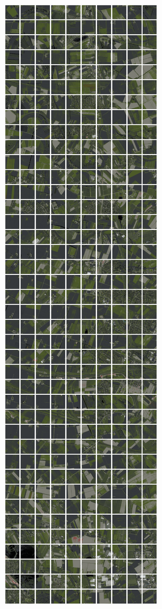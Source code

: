 <html>
<div>
<img src="https://github.com/HakkaTjakka/NL_TILE_MAP/blob/main/18/619/-1041/r.6190.-10410.png" height="44" width="44">
<img src="https://github.com/HakkaTjakka/NL_TILE_MAP/blob/main/18/619/-1041/r.6191.-10410.png" height="44" width="44">
<img src="https://github.com/HakkaTjakka/NL_TILE_MAP/blob/main/18/619/-1041/r.6192.-10410.png" height="44" width="44">
<img src="https://github.com/HakkaTjakka/NL_TILE_MAP/blob/main/18/619/-1041/r.6193.-10410.png" height="44" width="44">
<img src="https://github.com/HakkaTjakka/NL_TILE_MAP/blob/main/18/619/-1041/r.6194.-10410.png" height="44" width="44">
<img src="https://github.com/HakkaTjakka/NL_TILE_MAP/blob/main/18/619/-1041/r.6195.-10410.png" height="44" width="44">
<img src="https://github.com/HakkaTjakka/NL_TILE_MAP/blob/main/18/619/-1041/r.6196.-10410.png" height="44" width="44">
<img src="https://github.com/HakkaTjakka/NL_TILE_MAP/blob/main/18/619/-1041/r.6197.-10410.png" height="44" width="44">
<img src="https://github.com/HakkaTjakka/NL_TILE_MAP/blob/main/18/619/-1041/r.6198.-10410.png" height="44" width="44">
<img src="https://github.com/HakkaTjakka/NL_TILE_MAP/blob/main/18/619/-1041/r.6199.-10410.png" height="44" width="44">
<img src="https://github.com/HakkaTjakka/NL_TILE_MAP/blob/main/18/620/-1041/r.6200.-10410.png" height="44" width="44">
<img src="https://github.com/HakkaTjakka/NL_TILE_MAP/blob/main/18/620/-1041/r.6201.-10410.png" height="44" width="44">
<img src="https://github.com/HakkaTjakka/NL_TILE_MAP/blob/main/18/620/-1041/r.6202.-10410.png" height="44" width="44">
<img src="https://github.com/HakkaTjakka/NL_TILE_MAP/blob/main/18/620/-1041/r.6203.-10410.png" height="44" width="44">
<img src="https://github.com/HakkaTjakka/NL_TILE_MAP/blob/main/18/620/-1041/r.6204.-10410.png" height="44" width="44">
<img src="https://github.com/HakkaTjakka/NL_TILE_MAP/blob/main/18/620/-1041/r.6205.-10410.png" height="44" width="44">
<img src="https://github.com/HakkaTjakka/NL_TILE_MAP/blob/main/18/620/-1041/r.6206.-10410.png" height="44" width="44">
<img src="https://github.com/HakkaTjakka/NL_TILE_MAP/blob/main/18/620/-1041/r.6207.-10410.png" height="44" width="44">
<img src="https://github.com/HakkaTjakka/NL_TILE_MAP/blob/main/18/620/-1041/r.6208.-10410.png" height="44" width="44">
<img src="https://github.com/HakkaTjakka/NL_TILE_MAP/blob/main/18/620/-1041/r.6209.-10410.png" height="44" width="44">
<br>
<img src="https://github.com/HakkaTjakka/NL_TILE_MAP/blob/main/18/619/-1041/r.6190.-10409.png" height="44" width="44">
<img src="https://github.com/HakkaTjakka/NL_TILE_MAP/blob/main/18/619/-1041/r.6191.-10409.png" height="44" width="44">
<img src="https://github.com/HakkaTjakka/NL_TILE_MAP/blob/main/18/619/-1041/r.6192.-10409.png" height="44" width="44">
<img src="https://github.com/HakkaTjakka/NL_TILE_MAP/blob/main/18/619/-1041/r.6193.-10409.png" height="44" width="44">
<img src="https://github.com/HakkaTjakka/NL_TILE_MAP/blob/main/18/619/-1041/r.6194.-10409.png" height="44" width="44">
<img src="https://github.com/HakkaTjakka/NL_TILE_MAP/blob/main/18/619/-1041/r.6195.-10409.png" height="44" width="44">
<img src="https://github.com/HakkaTjakka/NL_TILE_MAP/blob/main/18/619/-1041/r.6196.-10409.png" height="44" width="44">
<img src="https://github.com/HakkaTjakka/NL_TILE_MAP/blob/main/18/619/-1041/r.6197.-10409.png" height="44" width="44">
<img src="https://github.com/HakkaTjakka/NL_TILE_MAP/blob/main/18/619/-1041/r.6198.-10409.png" height="44" width="44">
<img src="https://github.com/HakkaTjakka/NL_TILE_MAP/blob/main/18/619/-1041/r.6199.-10409.png" height="44" width="44">
<img src="https://github.com/HakkaTjakka/NL_TILE_MAP/blob/main/18/620/-1041/r.6200.-10409.png" height="44" width="44">
<img src="https://github.com/HakkaTjakka/NL_TILE_MAP/blob/main/18/620/-1041/r.6201.-10409.png" height="44" width="44">
<img src="https://github.com/HakkaTjakka/NL_TILE_MAP/blob/main/18/620/-1041/r.6202.-10409.png" height="44" width="44">
<img src="https://github.com/HakkaTjakka/NL_TILE_MAP/blob/main/18/620/-1041/r.6203.-10409.png" height="44" width="44">
<img src="https://github.com/HakkaTjakka/NL_TILE_MAP/blob/main/18/620/-1041/r.6204.-10409.png" height="44" width="44">
<img src="https://github.com/HakkaTjakka/NL_TILE_MAP/blob/main/18/620/-1041/r.6205.-10409.png" height="44" width="44">
<img src="https://github.com/HakkaTjakka/NL_TILE_MAP/blob/main/18/620/-1041/r.6206.-10409.png" height="44" width="44">
<img src="https://github.com/HakkaTjakka/NL_TILE_MAP/blob/main/18/620/-1041/r.6207.-10409.png" height="44" width="44">
<img src="https://github.com/HakkaTjakka/NL_TILE_MAP/blob/main/18/620/-1041/r.6208.-10409.png" height="44" width="44">
<img src="https://github.com/HakkaTjakka/NL_TILE_MAP/blob/main/18/620/-1041/r.6209.-10409.png" height="44" width="44">
<br>
<img src="https://github.com/HakkaTjakka/NL_TILE_MAP/blob/main/18/619/-1041/r.6190.-10408.png" height="44" width="44">
<img src="https://github.com/HakkaTjakka/NL_TILE_MAP/blob/main/18/619/-1041/r.6191.-10408.png" height="44" width="44">
<img src="https://github.com/HakkaTjakka/NL_TILE_MAP/blob/main/18/619/-1041/r.6192.-10408.png" height="44" width="44">
<img src="https://github.com/HakkaTjakka/NL_TILE_MAP/blob/main/18/619/-1041/r.6193.-10408.png" height="44" width="44">
<img src="https://github.com/HakkaTjakka/NL_TILE_MAP/blob/main/18/619/-1041/r.6194.-10408.png" height="44" width="44">
<img src="https://github.com/HakkaTjakka/NL_TILE_MAP/blob/main/18/619/-1041/r.6195.-10408.png" height="44" width="44">
<img src="https://github.com/HakkaTjakka/NL_TILE_MAP/blob/main/18/619/-1041/r.6196.-10408.png" height="44" width="44">
<img src="https://github.com/HakkaTjakka/NL_TILE_MAP/blob/main/18/619/-1041/r.6197.-10408.png" height="44" width="44">
<img src="https://github.com/HakkaTjakka/NL_TILE_MAP/blob/main/18/619/-1041/r.6198.-10408.png" height="44" width="44">
<img src="https://github.com/HakkaTjakka/NL_TILE_MAP/blob/main/18/619/-1041/r.6199.-10408.png" height="44" width="44">
<img src="https://github.com/HakkaTjakka/NL_TILE_MAP/blob/main/18/620/-1041/r.6200.-10408.png" height="44" width="44">
<img src="https://github.com/HakkaTjakka/NL_TILE_MAP/blob/main/18/620/-1041/r.6201.-10408.png" height="44" width="44">
<img src="https://github.com/HakkaTjakka/NL_TILE_MAP/blob/main/18/620/-1041/r.6202.-10408.png" height="44" width="44">
<img src="https://github.com/HakkaTjakka/NL_TILE_MAP/blob/main/18/620/-1041/r.6203.-10408.png" height="44" width="44">
<img src="https://github.com/HakkaTjakka/NL_TILE_MAP/blob/main/18/620/-1041/r.6204.-10408.png" height="44" width="44">
<img src="https://github.com/HakkaTjakka/NL_TILE_MAP/blob/main/18/620/-1041/r.6205.-10408.png" height="44" width="44">
<img src="https://github.com/HakkaTjakka/NL_TILE_MAP/blob/main/18/620/-1041/r.6206.-10408.png" height="44" width="44">
<img src="https://github.com/HakkaTjakka/NL_TILE_MAP/blob/main/18/620/-1041/r.6207.-10408.png" height="44" width="44">
<img src="https://github.com/HakkaTjakka/NL_TILE_MAP/blob/main/18/620/-1041/r.6208.-10408.png" height="44" width="44">
<img src="https://github.com/HakkaTjakka/NL_TILE_MAP/blob/main/18/620/-1041/r.6209.-10408.png" height="44" width="44">
<br>
<img src="https://github.com/HakkaTjakka/NL_TILE_MAP/blob/main/18/619/-1041/r.6190.-10407.png" height="44" width="44">
<img src="https://github.com/HakkaTjakka/NL_TILE_MAP/blob/main/18/619/-1041/r.6191.-10407.png" height="44" width="44">
<img src="https://github.com/HakkaTjakka/NL_TILE_MAP/blob/main/18/619/-1041/r.6192.-10407.png" height="44" width="44">
<img src="https://github.com/HakkaTjakka/NL_TILE_MAP/blob/main/18/619/-1041/r.6193.-10407.png" height="44" width="44">
<img src="https://github.com/HakkaTjakka/NL_TILE_MAP/blob/main/18/619/-1041/r.6194.-10407.png" height="44" width="44">
<img src="https://github.com/HakkaTjakka/NL_TILE_MAP/blob/main/18/619/-1041/r.6195.-10407.png" height="44" width="44">
<img src="https://github.com/HakkaTjakka/NL_TILE_MAP/blob/main/18/619/-1041/r.6196.-10407.png" height="44" width="44">
<img src="https://github.com/HakkaTjakka/NL_TILE_MAP/blob/main/18/619/-1041/r.6197.-10407.png" height="44" width="44">
<img src="https://github.com/HakkaTjakka/NL_TILE_MAP/blob/main/18/619/-1041/r.6198.-10407.png" height="44" width="44">
<img src="https://github.com/HakkaTjakka/NL_TILE_MAP/blob/main/18/619/-1041/r.6199.-10407.png" height="44" width="44">
<img src="https://github.com/HakkaTjakka/NL_TILE_MAP/blob/main/18/620/-1041/r.6200.-10407.png" height="44" width="44">
<img src="https://github.com/HakkaTjakka/NL_TILE_MAP/blob/main/18/620/-1041/r.6201.-10407.png" height="44" width="44">
<img src="https://github.com/HakkaTjakka/NL_TILE_MAP/blob/main/18/620/-1041/r.6202.-10407.png" height="44" width="44">
<img src="https://github.com/HakkaTjakka/NL_TILE_MAP/blob/main/18/620/-1041/r.6203.-10407.png" height="44" width="44">
<img src="https://github.com/HakkaTjakka/NL_TILE_MAP/blob/main/18/620/-1041/r.6204.-10407.png" height="44" width="44">
<img src="https://github.com/HakkaTjakka/NL_TILE_MAP/blob/main/18/620/-1041/r.6205.-10407.png" height="44" width="44">
<img src="https://github.com/HakkaTjakka/NL_TILE_MAP/blob/main/18/620/-1041/r.6206.-10407.png" height="44" width="44">
<img src="https://github.com/HakkaTjakka/NL_TILE_MAP/blob/main/18/620/-1041/r.6207.-10407.png" height="44" width="44">
<img src="https://github.com/HakkaTjakka/NL_TILE_MAP/blob/main/18/620/-1041/r.6208.-10407.png" height="44" width="44">
<img src="https://github.com/HakkaTjakka/NL_TILE_MAP/blob/main/18/620/-1041/r.6209.-10407.png" height="44" width="44">
<br>
<img src="https://github.com/HakkaTjakka/NL_TILE_MAP/blob/main/18/619/-1041/r.6190.-10406.png" height="44" width="44">
<img src="https://github.com/HakkaTjakka/NL_TILE_MAP/blob/main/18/619/-1041/r.6191.-10406.png" height="44" width="44">
<img src="https://github.com/HakkaTjakka/NL_TILE_MAP/blob/main/18/619/-1041/r.6192.-10406.png" height="44" width="44">
<img src="https://github.com/HakkaTjakka/NL_TILE_MAP/blob/main/18/619/-1041/r.6193.-10406.png" height="44" width="44">
<img src="https://github.com/HakkaTjakka/NL_TILE_MAP/blob/main/18/619/-1041/r.6194.-10406.png" height="44" width="44">
<img src="https://github.com/HakkaTjakka/NL_TILE_MAP/blob/main/18/619/-1041/r.6195.-10406.png" height="44" width="44">
<img src="https://github.com/HakkaTjakka/NL_TILE_MAP/blob/main/18/619/-1041/r.6196.-10406.png" height="44" width="44">
<img src="https://github.com/HakkaTjakka/NL_TILE_MAP/blob/main/18/619/-1041/r.6197.-10406.png" height="44" width="44">
<img src="https://github.com/HakkaTjakka/NL_TILE_MAP/blob/main/18/619/-1041/r.6198.-10406.png" height="44" width="44">
<img src="https://github.com/HakkaTjakka/NL_TILE_MAP/blob/main/18/619/-1041/r.6199.-10406.png" height="44" width="44">
<img src="https://github.com/HakkaTjakka/NL_TILE_MAP/blob/main/18/620/-1041/r.6200.-10406.png" height="44" width="44">
<img src="https://github.com/HakkaTjakka/NL_TILE_MAP/blob/main/18/620/-1041/r.6201.-10406.png" height="44" width="44">
<img src="https://github.com/HakkaTjakka/NL_TILE_MAP/blob/main/18/620/-1041/r.6202.-10406.png" height="44" width="44">
<img src="https://github.com/HakkaTjakka/NL_TILE_MAP/blob/main/18/620/-1041/r.6203.-10406.png" height="44" width="44">
<img src="https://github.com/HakkaTjakka/NL_TILE_MAP/blob/main/18/620/-1041/r.6204.-10406.png" height="44" width="44">
<img src="https://github.com/HakkaTjakka/NL_TILE_MAP/blob/main/18/620/-1041/r.6205.-10406.png" height="44" width="44">
<img src="https://github.com/HakkaTjakka/NL_TILE_MAP/blob/main/18/620/-1041/r.6206.-10406.png" height="44" width="44">
<img src="https://github.com/HakkaTjakka/NL_TILE_MAP/blob/main/18/620/-1041/r.6207.-10406.png" height="44" width="44">
<img src="https://github.com/HakkaTjakka/NL_TILE_MAP/blob/main/18/620/-1041/r.6208.-10406.png" height="44" width="44">
<img src="https://github.com/HakkaTjakka/NL_TILE_MAP/blob/main/18/620/-1041/r.6209.-10406.png" height="44" width="44">
<br>
<img src="https://github.com/HakkaTjakka/NL_TILE_MAP/blob/main/18/619/-1041/r.6190.-10405.png" height="44" width="44">
<img src="https://github.com/HakkaTjakka/NL_TILE_MAP/blob/main/18/619/-1041/r.6191.-10405.png" height="44" width="44">
<img src="https://github.com/HakkaTjakka/NL_TILE_MAP/blob/main/18/619/-1041/r.6192.-10405.png" height="44" width="44">
<img src="https://github.com/HakkaTjakka/NL_TILE_MAP/blob/main/18/619/-1041/r.6193.-10405.png" height="44" width="44">
<img src="https://github.com/HakkaTjakka/NL_TILE_MAP/blob/main/18/619/-1041/r.6194.-10405.png" height="44" width="44">
<img src="https://github.com/HakkaTjakka/NL_TILE_MAP/blob/main/18/619/-1041/r.6195.-10405.png" height="44" width="44">
<img src="https://github.com/HakkaTjakka/NL_TILE_MAP/blob/main/18/619/-1041/r.6196.-10405.png" height="44" width="44">
<img src="https://github.com/HakkaTjakka/NL_TILE_MAP/blob/main/18/619/-1041/r.6197.-10405.png" height="44" width="44">
<img src="https://github.com/HakkaTjakka/NL_TILE_MAP/blob/main/18/619/-1041/r.6198.-10405.png" height="44" width="44">
<img src="https://github.com/HakkaTjakka/NL_TILE_MAP/blob/main/18/619/-1041/r.6199.-10405.png" height="44" width="44">
<img src="https://github.com/HakkaTjakka/NL_TILE_MAP/blob/main/18/620/-1041/r.6200.-10405.png" height="44" width="44">
<img src="https://github.com/HakkaTjakka/NL_TILE_MAP/blob/main/18/620/-1041/r.6201.-10405.png" height="44" width="44">
<img src="https://github.com/HakkaTjakka/NL_TILE_MAP/blob/main/18/620/-1041/r.6202.-10405.png" height="44" width="44">
<img src="https://github.com/HakkaTjakka/NL_TILE_MAP/blob/main/18/620/-1041/r.6203.-10405.png" height="44" width="44">
<img src="https://github.com/HakkaTjakka/NL_TILE_MAP/blob/main/18/620/-1041/r.6204.-10405.png" height="44" width="44">
<img src="https://github.com/HakkaTjakka/NL_TILE_MAP/blob/main/18/620/-1041/r.6205.-10405.png" height="44" width="44">
<img src="https://github.com/HakkaTjakka/NL_TILE_MAP/blob/main/18/620/-1041/r.6206.-10405.png" height="44" width="44">
<img src="https://github.com/HakkaTjakka/NL_TILE_MAP/blob/main/18/620/-1041/r.6207.-10405.png" height="44" width="44">
<img src="https://github.com/HakkaTjakka/NL_TILE_MAP/blob/main/18/620/-1041/r.6208.-10405.png" height="44" width="44">
<img src="https://github.com/HakkaTjakka/NL_TILE_MAP/blob/main/18/620/-1041/r.6209.-10405.png" height="44" width="44">
<br>
<img src="https://github.com/HakkaTjakka/NL_TILE_MAP/blob/main/18/619/-1041/r.6190.-10404.png" height="44" width="44">
<img src="https://github.com/HakkaTjakka/NL_TILE_MAP/blob/main/18/619/-1041/r.6191.-10404.png" height="44" width="44">
<img src="https://github.com/HakkaTjakka/NL_TILE_MAP/blob/main/18/619/-1041/r.6192.-10404.png" height="44" width="44">
<img src="https://github.com/HakkaTjakka/NL_TILE_MAP/blob/main/18/619/-1041/r.6193.-10404.png" height="44" width="44">
<img src="https://github.com/HakkaTjakka/NL_TILE_MAP/blob/main/18/619/-1041/r.6194.-10404.png" height="44" width="44">
<img src="https://github.com/HakkaTjakka/NL_TILE_MAP/blob/main/18/619/-1041/r.6195.-10404.png" height="44" width="44">
<img src="https://github.com/HakkaTjakka/NL_TILE_MAP/blob/main/18/619/-1041/r.6196.-10404.png" height="44" width="44">
<img src="https://github.com/HakkaTjakka/NL_TILE_MAP/blob/main/18/619/-1041/r.6197.-10404.png" height="44" width="44">
<img src="https://github.com/HakkaTjakka/NL_TILE_MAP/blob/main/18/619/-1041/r.6198.-10404.png" height="44" width="44">
<img src="https://github.com/HakkaTjakka/NL_TILE_MAP/blob/main/18/619/-1041/r.6199.-10404.png" height="44" width="44">
<img src="https://github.com/HakkaTjakka/NL_TILE_MAP/blob/main/18/620/-1041/r.6200.-10404.png" height="44" width="44">
<img src="https://github.com/HakkaTjakka/NL_TILE_MAP/blob/main/18/620/-1041/r.6201.-10404.png" height="44" width="44">
<img src="https://github.com/HakkaTjakka/NL_TILE_MAP/blob/main/18/620/-1041/r.6202.-10404.png" height="44" width="44">
<img src="https://github.com/HakkaTjakka/NL_TILE_MAP/blob/main/18/620/-1041/r.6203.-10404.png" height="44" width="44">
<img src="https://github.com/HakkaTjakka/NL_TILE_MAP/blob/main/18/620/-1041/r.6204.-10404.png" height="44" width="44">
<img src="https://github.com/HakkaTjakka/NL_TILE_MAP/blob/main/18/620/-1041/r.6205.-10404.png" height="44" width="44">
<img src="https://github.com/HakkaTjakka/NL_TILE_MAP/blob/main/18/620/-1041/r.6206.-10404.png" height="44" width="44">
<img src="https://github.com/HakkaTjakka/NL_TILE_MAP/blob/main/18/620/-1041/r.6207.-10404.png" height="44" width="44">
<img src="https://github.com/HakkaTjakka/NL_TILE_MAP/blob/main/18/620/-1041/r.6208.-10404.png" height="44" width="44">
<img src="https://github.com/HakkaTjakka/NL_TILE_MAP/blob/main/18/620/-1041/r.6209.-10404.png" height="44" width="44">
<br>
<img src="https://github.com/HakkaTjakka/NL_TILE_MAP/blob/main/18/619/-1041/r.6190.-10403.png" height="44" width="44">
<img src="https://github.com/HakkaTjakka/NL_TILE_MAP/blob/main/18/619/-1041/r.6191.-10403.png" height="44" width="44">
<img src="https://github.com/HakkaTjakka/NL_TILE_MAP/blob/main/18/619/-1041/r.6192.-10403.png" height="44" width="44">
<img src="https://github.com/HakkaTjakka/NL_TILE_MAP/blob/main/18/619/-1041/r.6193.-10403.png" height="44" width="44">
<img src="https://github.com/HakkaTjakka/NL_TILE_MAP/blob/main/18/619/-1041/r.6194.-10403.png" height="44" width="44">
<img src="https://github.com/HakkaTjakka/NL_TILE_MAP/blob/main/18/619/-1041/r.6195.-10403.png" height="44" width="44">
<img src="https://github.com/HakkaTjakka/NL_TILE_MAP/blob/main/18/619/-1041/r.6196.-10403.png" height="44" width="44">
<img src="https://github.com/HakkaTjakka/NL_TILE_MAP/blob/main/18/619/-1041/r.6197.-10403.png" height="44" width="44">
<img src="https://github.com/HakkaTjakka/NL_TILE_MAP/blob/main/18/619/-1041/r.6198.-10403.png" height="44" width="44">
<img src="https://github.com/HakkaTjakka/NL_TILE_MAP/blob/main/18/619/-1041/r.6199.-10403.png" height="44" width="44">
<img src="https://github.com/HakkaTjakka/NL_TILE_MAP/blob/main/18/620/-1041/r.6200.-10403.png" height="44" width="44">
<img src="https://github.com/HakkaTjakka/NL_TILE_MAP/blob/main/18/620/-1041/r.6201.-10403.png" height="44" width="44">
<img src="https://github.com/HakkaTjakka/NL_TILE_MAP/blob/main/18/620/-1041/r.6202.-10403.png" height="44" width="44">
<img src="https://github.com/HakkaTjakka/NL_TILE_MAP/blob/main/18/620/-1041/r.6203.-10403.png" height="44" width="44">
<img src="https://github.com/HakkaTjakka/NL_TILE_MAP/blob/main/18/620/-1041/r.6204.-10403.png" height="44" width="44">
<img src="https://github.com/HakkaTjakka/NL_TILE_MAP/blob/main/18/620/-1041/r.6205.-10403.png" height="44" width="44">
<img src="https://github.com/HakkaTjakka/NL_TILE_MAP/blob/main/18/620/-1041/r.6206.-10403.png" height="44" width="44">
<img src="https://github.com/HakkaTjakka/NL_TILE_MAP/blob/main/18/620/-1041/r.6207.-10403.png" height="44" width="44">
<img src="https://github.com/HakkaTjakka/NL_TILE_MAP/blob/main/18/620/-1041/r.6208.-10403.png" height="44" width="44">
<img src="https://github.com/HakkaTjakka/NL_TILE_MAP/blob/main/18/620/-1041/r.6209.-10403.png" height="44" width="44">
<br>
<img src="https://github.com/HakkaTjakka/NL_TILE_MAP/blob/main/18/619/-1041/r.6190.-10402.png" height="44" width="44">
<img src="https://github.com/HakkaTjakka/NL_TILE_MAP/blob/main/18/619/-1041/r.6191.-10402.png" height="44" width="44">
<img src="https://github.com/HakkaTjakka/NL_TILE_MAP/blob/main/18/619/-1041/r.6192.-10402.png" height="44" width="44">
<img src="https://github.com/HakkaTjakka/NL_TILE_MAP/blob/main/18/619/-1041/r.6193.-10402.png" height="44" width="44">
<img src="https://github.com/HakkaTjakka/NL_TILE_MAP/blob/main/18/619/-1041/r.6194.-10402.png" height="44" width="44">
<img src="https://github.com/HakkaTjakka/NL_TILE_MAP/blob/main/18/619/-1041/r.6195.-10402.png" height="44" width="44">
<img src="https://github.com/HakkaTjakka/NL_TILE_MAP/blob/main/18/619/-1041/r.6196.-10402.png" height="44" width="44">
<img src="https://github.com/HakkaTjakka/NL_TILE_MAP/blob/main/18/619/-1041/r.6197.-10402.png" height="44" width="44">
<img src="https://github.com/HakkaTjakka/NL_TILE_MAP/blob/main/18/619/-1041/r.6198.-10402.png" height="44" width="44">
<img src="https://github.com/HakkaTjakka/NL_TILE_MAP/blob/main/18/619/-1041/r.6199.-10402.png" height="44" width="44">
<img src="https://github.com/HakkaTjakka/NL_TILE_MAP/blob/main/18/620/-1041/r.6200.-10402.png" height="44" width="44">
<img src="https://github.com/HakkaTjakka/NL_TILE_MAP/blob/main/18/620/-1041/r.6201.-10402.png" height="44" width="44">
<img src="https://github.com/HakkaTjakka/NL_TILE_MAP/blob/main/18/620/-1041/r.6202.-10402.png" height="44" width="44">
<img src="https://github.com/HakkaTjakka/NL_TILE_MAP/blob/main/18/620/-1041/r.6203.-10402.png" height="44" width="44">
<img src="https://github.com/HakkaTjakka/NL_TILE_MAP/blob/main/18/620/-1041/r.6204.-10402.png" height="44" width="44">
<img src="https://github.com/HakkaTjakka/NL_TILE_MAP/blob/main/18/620/-1041/r.6205.-10402.png" height="44" width="44">
<img src="https://github.com/HakkaTjakka/NL_TILE_MAP/blob/main/18/620/-1041/r.6206.-10402.png" height="44" width="44">
<img src="https://github.com/HakkaTjakka/NL_TILE_MAP/blob/main/18/620/-1041/r.6207.-10402.png" height="44" width="44">
<img src="https://github.com/HakkaTjakka/NL_TILE_MAP/blob/main/18/620/-1041/r.6208.-10402.png" height="44" width="44">
<img src="https://github.com/HakkaTjakka/NL_TILE_MAP/blob/main/18/620/-1041/r.6209.-10402.png" height="44" width="44">
<br>
<img src="https://github.com/HakkaTjakka/NL_TILE_MAP/blob/main/18/619/-1041/r.6190.-10401.png" height="44" width="44">
<img src="https://github.com/HakkaTjakka/NL_TILE_MAP/blob/main/18/619/-1041/r.6191.-10401.png" height="44" width="44">
<img src="https://github.com/HakkaTjakka/NL_TILE_MAP/blob/main/18/619/-1041/r.6192.-10401.png" height="44" width="44">
<img src="https://github.com/HakkaTjakka/NL_TILE_MAP/blob/main/18/619/-1041/r.6193.-10401.png" height="44" width="44">
<img src="https://github.com/HakkaTjakka/NL_TILE_MAP/blob/main/18/619/-1041/r.6194.-10401.png" height="44" width="44">
<img src="https://github.com/HakkaTjakka/NL_TILE_MAP/blob/main/18/619/-1041/r.6195.-10401.png" height="44" width="44">
<img src="https://github.com/HakkaTjakka/NL_TILE_MAP/blob/main/18/619/-1041/r.6196.-10401.png" height="44" width="44">
<img src="https://github.com/HakkaTjakka/NL_TILE_MAP/blob/main/18/619/-1041/r.6197.-10401.png" height="44" width="44">
<img src="https://github.com/HakkaTjakka/NL_TILE_MAP/blob/main/18/619/-1041/r.6198.-10401.png" height="44" width="44">
<img src="https://github.com/HakkaTjakka/NL_TILE_MAP/blob/main/18/619/-1041/r.6199.-10401.png" height="44" width="44">
<img src="https://github.com/HakkaTjakka/NL_TILE_MAP/blob/main/18/620/-1041/r.6200.-10401.png" height="44" width="44">
<img src="https://github.com/HakkaTjakka/NL_TILE_MAP/blob/main/18/620/-1041/r.6201.-10401.png" height="44" width="44">
<img src="https://github.com/HakkaTjakka/NL_TILE_MAP/blob/main/18/620/-1041/r.6202.-10401.png" height="44" width="44">
<img src="https://github.com/HakkaTjakka/NL_TILE_MAP/blob/main/18/620/-1041/r.6203.-10401.png" height="44" width="44">
<img src="https://github.com/HakkaTjakka/NL_TILE_MAP/blob/main/18/620/-1041/r.6204.-10401.png" height="44" width="44">
<img src="https://github.com/HakkaTjakka/NL_TILE_MAP/blob/main/18/620/-1041/r.6205.-10401.png" height="44" width="44">
<img src="https://github.com/HakkaTjakka/NL_TILE_MAP/blob/main/18/620/-1041/r.6206.-10401.png" height="44" width="44">
<img src="https://github.com/HakkaTjakka/NL_TILE_MAP/blob/main/18/620/-1041/r.6207.-10401.png" height="44" width="44">
<img src="https://github.com/HakkaTjakka/NL_TILE_MAP/blob/main/18/620/-1041/r.6208.-10401.png" height="44" width="44">
<img src="https://github.com/HakkaTjakka/NL_TILE_MAP/blob/main/18/620/-1041/r.6209.-10401.png" height="44" width="44">
<br>
<img src="https://github.com/HakkaTjakka/NL_TILE_MAP/blob/main/18/619/-1040/r.6190.-10400.png" height="44" width="44">
<img src="https://github.com/HakkaTjakka/NL_TILE_MAP/blob/main/18/619/-1040/r.6191.-10400.png" height="44" width="44">
<img src="https://github.com/HakkaTjakka/NL_TILE_MAP/blob/main/18/619/-1040/r.6192.-10400.png" height="44" width="44">
<img src="https://github.com/HakkaTjakka/NL_TILE_MAP/blob/main/18/619/-1040/r.6193.-10400.png" height="44" width="44">
<img src="https://github.com/HakkaTjakka/NL_TILE_MAP/blob/main/18/619/-1040/r.6194.-10400.png" height="44" width="44">
<img src="https://github.com/HakkaTjakka/NL_TILE_MAP/blob/main/18/619/-1040/r.6195.-10400.png" height="44" width="44">
<img src="https://github.com/HakkaTjakka/NL_TILE_MAP/blob/main/18/619/-1040/r.6196.-10400.png" height="44" width="44">
<img src="https://github.com/HakkaTjakka/NL_TILE_MAP/blob/main/18/619/-1040/r.6197.-10400.png" height="44" width="44">
<img src="https://github.com/HakkaTjakka/NL_TILE_MAP/blob/main/18/619/-1040/r.6198.-10400.png" height="44" width="44">
<img src="https://github.com/HakkaTjakka/NL_TILE_MAP/blob/main/18/619/-1040/r.6199.-10400.png" height="44" width="44">
<img src="https://github.com/HakkaTjakka/NL_TILE_MAP/blob/main/18/620/-1040/r.6200.-10400.png" height="44" width="44">
<img src="https://github.com/HakkaTjakka/NL_TILE_MAP/blob/main/18/620/-1040/r.6201.-10400.png" height="44" width="44">
<img src="https://github.com/HakkaTjakka/NL_TILE_MAP/blob/main/18/620/-1040/r.6202.-10400.png" height="44" width="44">
<img src="https://github.com/HakkaTjakka/NL_TILE_MAP/blob/main/18/620/-1040/r.6203.-10400.png" height="44" width="44">
<img src="https://github.com/HakkaTjakka/NL_TILE_MAP/blob/main/18/620/-1040/r.6204.-10400.png" height="44" width="44">
<img src="https://github.com/HakkaTjakka/NL_TILE_MAP/blob/main/18/620/-1040/r.6205.-10400.png" height="44" width="44">
<img src="https://github.com/HakkaTjakka/NL_TILE_MAP/blob/main/18/620/-1040/r.6206.-10400.png" height="44" width="44">
<img src="https://github.com/HakkaTjakka/NL_TILE_MAP/blob/main/18/620/-1040/r.6207.-10400.png" height="44" width="44">
<img src="https://github.com/HakkaTjakka/NL_TILE_MAP/blob/main/18/620/-1040/r.6208.-10400.png" height="44" width="44">
<img src="https://github.com/HakkaTjakka/NL_TILE_MAP/blob/main/18/620/-1040/r.6209.-10400.png" height="44" width="44">
<br>
<img src="https://github.com/HakkaTjakka/NL_TILE_MAP/blob/main/18/619/-1040/r.6190.-10399.png" height="44" width="44">
<img src="https://github.com/HakkaTjakka/NL_TILE_MAP/blob/main/18/619/-1040/r.6191.-10399.png" height="44" width="44">
<img src="https://github.com/HakkaTjakka/NL_TILE_MAP/blob/main/18/619/-1040/r.6192.-10399.png" height="44" width="44">
<img src="https://github.com/HakkaTjakka/NL_TILE_MAP/blob/main/18/619/-1040/r.6193.-10399.png" height="44" width="44">
<img src="https://github.com/HakkaTjakka/NL_TILE_MAP/blob/main/18/619/-1040/r.6194.-10399.png" height="44" width="44">
<img src="https://github.com/HakkaTjakka/NL_TILE_MAP/blob/main/18/619/-1040/r.6195.-10399.png" height="44" width="44">
<img src="https://github.com/HakkaTjakka/NL_TILE_MAP/blob/main/18/619/-1040/r.6196.-10399.png" height="44" width="44">
<img src="https://github.com/HakkaTjakka/NL_TILE_MAP/blob/main/18/619/-1040/r.6197.-10399.png" height="44" width="44">
<img src="https://github.com/HakkaTjakka/NL_TILE_MAP/blob/main/18/619/-1040/r.6198.-10399.png" height="44" width="44">
<img src="https://github.com/HakkaTjakka/NL_TILE_MAP/blob/main/18/619/-1040/r.6199.-10399.png" height="44" width="44">
<img src="https://github.com/HakkaTjakka/NL_TILE_MAP/blob/main/18/620/-1040/r.6200.-10399.png" height="44" width="44">
<img src="https://github.com/HakkaTjakka/NL_TILE_MAP/blob/main/18/620/-1040/r.6201.-10399.png" height="44" width="44">
<img src="https://github.com/HakkaTjakka/NL_TILE_MAP/blob/main/18/620/-1040/r.6202.-10399.png" height="44" width="44">
<img src="https://github.com/HakkaTjakka/NL_TILE_MAP/blob/main/18/620/-1040/r.6203.-10399.png" height="44" width="44">
<img src="https://github.com/HakkaTjakka/NL_TILE_MAP/blob/main/18/620/-1040/r.6204.-10399.png" height="44" width="44">
<img src="https://github.com/HakkaTjakka/NL_TILE_MAP/blob/main/18/620/-1040/r.6205.-10399.png" height="44" width="44">
<img src="https://github.com/HakkaTjakka/NL_TILE_MAP/blob/main/18/620/-1040/r.6206.-10399.png" height="44" width="44">
<img src="https://github.com/HakkaTjakka/NL_TILE_MAP/blob/main/18/620/-1040/r.6207.-10399.png" height="44" width="44">
<img src="https://github.com/HakkaTjakka/NL_TILE_MAP/blob/main/18/620/-1040/r.6208.-10399.png" height="44" width="44">
<img src="https://github.com/HakkaTjakka/NL_TILE_MAP/blob/main/18/620/-1040/r.6209.-10399.png" height="44" width="44">
<br>
<img src="https://github.com/HakkaTjakka/NL_TILE_MAP/blob/main/18/619/-1040/r.6190.-10398.png" height="44" width="44">
<img src="https://github.com/HakkaTjakka/NL_TILE_MAP/blob/main/18/619/-1040/r.6191.-10398.png" height="44" width="44">
<img src="https://github.com/HakkaTjakka/NL_TILE_MAP/blob/main/18/619/-1040/r.6192.-10398.png" height="44" width="44">
<img src="https://github.com/HakkaTjakka/NL_TILE_MAP/blob/main/18/619/-1040/r.6193.-10398.png" height="44" width="44">
<img src="https://github.com/HakkaTjakka/NL_TILE_MAP/blob/main/18/619/-1040/r.6194.-10398.png" height="44" width="44">
<img src="https://github.com/HakkaTjakka/NL_TILE_MAP/blob/main/18/619/-1040/r.6195.-10398.png" height="44" width="44">
<img src="https://github.com/HakkaTjakka/NL_TILE_MAP/blob/main/18/619/-1040/r.6196.-10398.png" height="44" width="44">
<img src="https://github.com/HakkaTjakka/NL_TILE_MAP/blob/main/18/619/-1040/r.6197.-10398.png" height="44" width="44">
<img src="https://github.com/HakkaTjakka/NL_TILE_MAP/blob/main/18/619/-1040/r.6198.-10398.png" height="44" width="44">
<img src="https://github.com/HakkaTjakka/NL_TILE_MAP/blob/main/18/619/-1040/r.6199.-10398.png" height="44" width="44">
<img src="https://github.com/HakkaTjakka/NL_TILE_MAP/blob/main/18/620/-1040/r.6200.-10398.png" height="44" width="44">
<img src="https://github.com/HakkaTjakka/NL_TILE_MAP/blob/main/18/620/-1040/r.6201.-10398.png" height="44" width="44">
<img src="https://github.com/HakkaTjakka/NL_TILE_MAP/blob/main/18/620/-1040/r.6202.-10398.png" height="44" width="44">
<img src="https://github.com/HakkaTjakka/NL_TILE_MAP/blob/main/18/620/-1040/r.6203.-10398.png" height="44" width="44">
<img src="https://github.com/HakkaTjakka/NL_TILE_MAP/blob/main/18/620/-1040/r.6204.-10398.png" height="44" width="44">
<img src="https://github.com/HakkaTjakka/NL_TILE_MAP/blob/main/18/620/-1040/r.6205.-10398.png" height="44" width="44">
<img src="https://github.com/HakkaTjakka/NL_TILE_MAP/blob/main/18/620/-1040/r.6206.-10398.png" height="44" width="44">
<img src="https://github.com/HakkaTjakka/NL_TILE_MAP/blob/main/18/620/-1040/r.6207.-10398.png" height="44" width="44">
<img src="https://github.com/HakkaTjakka/NL_TILE_MAP/blob/main/18/620/-1040/r.6208.-10398.png" height="44" width="44">
<img src="https://github.com/HakkaTjakka/NL_TILE_MAP/blob/main/18/620/-1040/r.6209.-10398.png" height="44" width="44">
<br>
<img src="https://github.com/HakkaTjakka/NL_TILE_MAP/blob/main/18/619/-1040/r.6190.-10397.png" height="44" width="44">
<img src="https://github.com/HakkaTjakka/NL_TILE_MAP/blob/main/18/619/-1040/r.6191.-10397.png" height="44" width="44">
<img src="https://github.com/HakkaTjakka/NL_TILE_MAP/blob/main/18/619/-1040/r.6192.-10397.png" height="44" width="44">
<img src="https://github.com/HakkaTjakka/NL_TILE_MAP/blob/main/18/619/-1040/r.6193.-10397.png" height="44" width="44">
<img src="https://github.com/HakkaTjakka/NL_TILE_MAP/blob/main/18/619/-1040/r.6194.-10397.png" height="44" width="44">
<img src="https://github.com/HakkaTjakka/NL_TILE_MAP/blob/main/18/619/-1040/r.6195.-10397.png" height="44" width="44">
<img src="https://github.com/HakkaTjakka/NL_TILE_MAP/blob/main/18/619/-1040/r.6196.-10397.png" height="44" width="44">
<img src="https://github.com/HakkaTjakka/NL_TILE_MAP/blob/main/18/619/-1040/r.6197.-10397.png" height="44" width="44">
<img src="https://github.com/HakkaTjakka/NL_TILE_MAP/blob/main/18/619/-1040/r.6198.-10397.png" height="44" width="44">
<img src="https://github.com/HakkaTjakka/NL_TILE_MAP/blob/main/18/619/-1040/r.6199.-10397.png" height="44" width="44">
<img src="https://github.com/HakkaTjakka/NL_TILE_MAP/blob/main/18/620/-1040/r.6200.-10397.png" height="44" width="44">
<img src="https://github.com/HakkaTjakka/NL_TILE_MAP/blob/main/18/620/-1040/r.6201.-10397.png" height="44" width="44">
<img src="https://github.com/HakkaTjakka/NL_TILE_MAP/blob/main/18/620/-1040/r.6202.-10397.png" height="44" width="44">
<img src="https://github.com/HakkaTjakka/NL_TILE_MAP/blob/main/18/620/-1040/r.6203.-10397.png" height="44" width="44">
<img src="https://github.com/HakkaTjakka/NL_TILE_MAP/blob/main/18/620/-1040/r.6204.-10397.png" height="44" width="44">
<img src="https://github.com/HakkaTjakka/NL_TILE_MAP/blob/main/18/620/-1040/r.6205.-10397.png" height="44" width="44">
<img src="https://github.com/HakkaTjakka/NL_TILE_MAP/blob/main/18/620/-1040/r.6206.-10397.png" height="44" width="44">
<img src="https://github.com/HakkaTjakka/NL_TILE_MAP/blob/main/18/620/-1040/r.6207.-10397.png" height="44" width="44">
<img src="https://github.com/HakkaTjakka/NL_TILE_MAP/blob/main/18/620/-1040/r.6208.-10397.png" height="44" width="44">
<img src="https://github.com/HakkaTjakka/NL_TILE_MAP/blob/main/18/620/-1040/r.6209.-10397.png" height="44" width="44">
<br>
<img src="https://github.com/HakkaTjakka/NL_TILE_MAP/blob/main/18/619/-1040/r.6190.-10396.png" height="44" width="44">
<img src="https://github.com/HakkaTjakka/NL_TILE_MAP/blob/main/18/619/-1040/r.6191.-10396.png" height="44" width="44">
<img src="https://github.com/HakkaTjakka/NL_TILE_MAP/blob/main/18/619/-1040/r.6192.-10396.png" height="44" width="44">
<img src="https://github.com/HakkaTjakka/NL_TILE_MAP/blob/main/18/619/-1040/r.6193.-10396.png" height="44" width="44">
<img src="https://github.com/HakkaTjakka/NL_TILE_MAP/blob/main/18/619/-1040/r.6194.-10396.png" height="44" width="44">
<img src="https://github.com/HakkaTjakka/NL_TILE_MAP/blob/main/18/619/-1040/r.6195.-10396.png" height="44" width="44">
<img src="https://github.com/HakkaTjakka/NL_TILE_MAP/blob/main/18/619/-1040/r.6196.-10396.png" height="44" width="44">
<img src="https://github.com/HakkaTjakka/NL_TILE_MAP/blob/main/18/619/-1040/r.6197.-10396.png" height="44" width="44">
<img src="https://github.com/HakkaTjakka/NL_TILE_MAP/blob/main/18/619/-1040/r.6198.-10396.png" height="44" width="44">
<img src="https://github.com/HakkaTjakka/NL_TILE_MAP/blob/main/18/619/-1040/r.6199.-10396.png" height="44" width="44">
<img src="https://github.com/HakkaTjakka/NL_TILE_MAP/blob/main/18/620/-1040/r.6200.-10396.png" height="44" width="44">
<img src="https://github.com/HakkaTjakka/NL_TILE_MAP/blob/main/18/620/-1040/r.6201.-10396.png" height="44" width="44">
<img src="https://github.com/HakkaTjakka/NL_TILE_MAP/blob/main/18/620/-1040/r.6202.-10396.png" height="44" width="44">
<img src="https://github.com/HakkaTjakka/NL_TILE_MAP/blob/main/18/620/-1040/r.6203.-10396.png" height="44" width="44">
<img src="https://github.com/HakkaTjakka/NL_TILE_MAP/blob/main/18/620/-1040/r.6204.-10396.png" height="44" width="44">
<img src="https://github.com/HakkaTjakka/NL_TILE_MAP/blob/main/18/620/-1040/r.6205.-10396.png" height="44" width="44">
<img src="https://github.com/HakkaTjakka/NL_TILE_MAP/blob/main/18/620/-1040/r.6206.-10396.png" height="44" width="44">
<img src="https://github.com/HakkaTjakka/NL_TILE_MAP/blob/main/18/620/-1040/r.6207.-10396.png" height="44" width="44">
<img src="https://github.com/HakkaTjakka/NL_TILE_MAP/blob/main/18/620/-1040/r.6208.-10396.png" height="44" width="44">
<img src="https://github.com/HakkaTjakka/NL_TILE_MAP/blob/main/18/620/-1040/r.6209.-10396.png" height="44" width="44">
<br>
<img src="https://github.com/HakkaTjakka/NL_TILE_MAP/blob/main/18/619/-1040/r.6190.-10395.png" height="44" width="44">
<img src="https://github.com/HakkaTjakka/NL_TILE_MAP/blob/main/18/619/-1040/r.6191.-10395.png" height="44" width="44">
<img src="https://github.com/HakkaTjakka/NL_TILE_MAP/blob/main/18/619/-1040/r.6192.-10395.png" height="44" width="44">
<img src="https://github.com/HakkaTjakka/NL_TILE_MAP/blob/main/18/619/-1040/r.6193.-10395.png" height="44" width="44">
<img src="https://github.com/HakkaTjakka/NL_TILE_MAP/blob/main/18/619/-1040/r.6194.-10395.png" height="44" width="44">
<img src="https://github.com/HakkaTjakka/NL_TILE_MAP/blob/main/18/619/-1040/r.6195.-10395.png" height="44" width="44">
<img src="https://github.com/HakkaTjakka/NL_TILE_MAP/blob/main/18/619/-1040/r.6196.-10395.png" height="44" width="44">
<img src="https://github.com/HakkaTjakka/NL_TILE_MAP/blob/main/18/619/-1040/r.6197.-10395.png" height="44" width="44">
<img src="https://github.com/HakkaTjakka/NL_TILE_MAP/blob/main/18/619/-1040/r.6198.-10395.png" height="44" width="44">
<img src="https://github.com/HakkaTjakka/NL_TILE_MAP/blob/main/18/619/-1040/r.6199.-10395.png" height="44" width="44">
<img src="https://github.com/HakkaTjakka/NL_TILE_MAP/blob/main/18/620/-1040/r.6200.-10395.png" height="44" width="44">
<img src="https://github.com/HakkaTjakka/NL_TILE_MAP/blob/main/18/620/-1040/r.6201.-10395.png" height="44" width="44">
<img src="https://github.com/HakkaTjakka/NL_TILE_MAP/blob/main/18/620/-1040/r.6202.-10395.png" height="44" width="44">
<img src="https://github.com/HakkaTjakka/NL_TILE_MAP/blob/main/18/620/-1040/r.6203.-10395.png" height="44" width="44">
<img src="https://github.com/HakkaTjakka/NL_TILE_MAP/blob/main/18/620/-1040/r.6204.-10395.png" height="44" width="44">
<img src="https://github.com/HakkaTjakka/NL_TILE_MAP/blob/main/18/620/-1040/r.6205.-10395.png" height="44" width="44">
<img src="https://github.com/HakkaTjakka/NL_TILE_MAP/blob/main/18/620/-1040/r.6206.-10395.png" height="44" width="44">
<img src="https://github.com/HakkaTjakka/NL_TILE_MAP/blob/main/18/620/-1040/r.6207.-10395.png" height="44" width="44">
<img src="https://github.com/HakkaTjakka/NL_TILE_MAP/blob/main/18/620/-1040/r.6208.-10395.png" height="44" width="44">
<img src="https://github.com/HakkaTjakka/NL_TILE_MAP/blob/main/18/620/-1040/r.6209.-10395.png" height="44" width="44">
<br>
<img src="https://github.com/HakkaTjakka/NL_TILE_MAP/blob/main/18/619/-1040/r.6190.-10394.png" height="44" width="44">
<img src="https://github.com/HakkaTjakka/NL_TILE_MAP/blob/main/18/619/-1040/r.6191.-10394.png" height="44" width="44">
<img src="https://github.com/HakkaTjakka/NL_TILE_MAP/blob/main/18/619/-1040/r.6192.-10394.png" height="44" width="44">
<img src="https://github.com/HakkaTjakka/NL_TILE_MAP/blob/main/18/619/-1040/r.6193.-10394.png" height="44" width="44">
<img src="https://github.com/HakkaTjakka/NL_TILE_MAP/blob/main/18/619/-1040/r.6194.-10394.png" height="44" width="44">
<img src="https://github.com/HakkaTjakka/NL_TILE_MAP/blob/main/18/619/-1040/r.6195.-10394.png" height="44" width="44">
<img src="https://github.com/HakkaTjakka/NL_TILE_MAP/blob/main/18/619/-1040/r.6196.-10394.png" height="44" width="44">
<img src="https://github.com/HakkaTjakka/NL_TILE_MAP/blob/main/18/619/-1040/r.6197.-10394.png" height="44" width="44">
<img src="https://github.com/HakkaTjakka/NL_TILE_MAP/blob/main/18/619/-1040/r.6198.-10394.png" height="44" width="44">
<img src="https://github.com/HakkaTjakka/NL_TILE_MAP/blob/main/18/619/-1040/r.6199.-10394.png" height="44" width="44">
<img src="https://github.com/HakkaTjakka/NL_TILE_MAP/blob/main/18/620/-1040/r.6200.-10394.png" height="44" width="44">
<img src="https://github.com/HakkaTjakka/NL_TILE_MAP/blob/main/18/620/-1040/r.6201.-10394.png" height="44" width="44">
<img src="https://github.com/HakkaTjakka/NL_TILE_MAP/blob/main/18/620/-1040/r.6202.-10394.png" height="44" width="44">
<img src="https://github.com/HakkaTjakka/NL_TILE_MAP/blob/main/18/620/-1040/r.6203.-10394.png" height="44" width="44">
<img src="https://github.com/HakkaTjakka/NL_TILE_MAP/blob/main/18/620/-1040/r.6204.-10394.png" height="44" width="44">
<img src="https://github.com/HakkaTjakka/NL_TILE_MAP/blob/main/18/620/-1040/r.6205.-10394.png" height="44" width="44">
<img src="https://github.com/HakkaTjakka/NL_TILE_MAP/blob/main/18/620/-1040/r.6206.-10394.png" height="44" width="44">
<img src="https://github.com/HakkaTjakka/NL_TILE_MAP/blob/main/18/620/-1040/r.6207.-10394.png" height="44" width="44">
<img src="https://github.com/HakkaTjakka/NL_TILE_MAP/blob/main/18/620/-1040/r.6208.-10394.png" height="44" width="44">
<img src="https://github.com/HakkaTjakka/NL_TILE_MAP/blob/main/18/620/-1040/r.6209.-10394.png" height="44" width="44">
<br>
<img src="https://github.com/HakkaTjakka/NL_TILE_MAP/blob/main/18/619/-1040/r.6190.-10393.png" height="44" width="44">
<img src="https://github.com/HakkaTjakka/NL_TILE_MAP/blob/main/18/619/-1040/r.6191.-10393.png" height="44" width="44">
<img src="https://github.com/HakkaTjakka/NL_TILE_MAP/blob/main/18/619/-1040/r.6192.-10393.png" height="44" width="44">
<img src="https://github.com/HakkaTjakka/NL_TILE_MAP/blob/main/18/619/-1040/r.6193.-10393.png" height="44" width="44">
<img src="https://github.com/HakkaTjakka/NL_TILE_MAP/blob/main/18/619/-1040/r.6194.-10393.png" height="44" width="44">
<img src="https://github.com/HakkaTjakka/NL_TILE_MAP/blob/main/18/619/-1040/r.6195.-10393.png" height="44" width="44">
<img src="https://github.com/HakkaTjakka/NL_TILE_MAP/blob/main/18/619/-1040/r.6196.-10393.png" height="44" width="44">
<img src="https://github.com/HakkaTjakka/NL_TILE_MAP/blob/main/18/619/-1040/r.6197.-10393.png" height="44" width="44">
<img src="https://github.com/HakkaTjakka/NL_TILE_MAP/blob/main/18/619/-1040/r.6198.-10393.png" height="44" width="44">
<img src="https://github.com/HakkaTjakka/NL_TILE_MAP/blob/main/18/619/-1040/r.6199.-10393.png" height="44" width="44">
<img src="https://github.com/HakkaTjakka/NL_TILE_MAP/blob/main/18/620/-1040/r.6200.-10393.png" height="44" width="44">
<img src="https://github.com/HakkaTjakka/NL_TILE_MAP/blob/main/18/620/-1040/r.6201.-10393.png" height="44" width="44">
<img src="https://github.com/HakkaTjakka/NL_TILE_MAP/blob/main/18/620/-1040/r.6202.-10393.png" height="44" width="44">
<img src="https://github.com/HakkaTjakka/NL_TILE_MAP/blob/main/18/620/-1040/r.6203.-10393.png" height="44" width="44">
<img src="https://github.com/HakkaTjakka/NL_TILE_MAP/blob/main/18/620/-1040/r.6204.-10393.png" height="44" width="44">
<img src="https://github.com/HakkaTjakka/NL_TILE_MAP/blob/main/18/620/-1040/r.6205.-10393.png" height="44" width="44">
<img src="https://github.com/HakkaTjakka/NL_TILE_MAP/blob/main/18/620/-1040/r.6206.-10393.png" height="44" width="44">
<img src="https://github.com/HakkaTjakka/NL_TILE_MAP/blob/main/18/620/-1040/r.6207.-10393.png" height="44" width="44">
<img src="https://github.com/HakkaTjakka/NL_TILE_MAP/blob/main/18/620/-1040/r.6208.-10393.png" height="44" width="44">
<img src="https://github.com/HakkaTjakka/NL_TILE_MAP/blob/main/18/620/-1040/r.6209.-10393.png" height="44" width="44">
<br>
<img src="https://github.com/HakkaTjakka/NL_TILE_MAP/blob/main/18/619/-1040/r.6190.-10392.png" height="44" width="44">
<img src="https://github.com/HakkaTjakka/NL_TILE_MAP/blob/main/18/619/-1040/r.6191.-10392.png" height="44" width="44">
<img src="https://github.com/HakkaTjakka/NL_TILE_MAP/blob/main/18/619/-1040/r.6192.-10392.png" height="44" width="44">
<img src="https://github.com/HakkaTjakka/NL_TILE_MAP/blob/main/18/619/-1040/r.6193.-10392.png" height="44" width="44">
<img src="https://github.com/HakkaTjakka/NL_TILE_MAP/blob/main/18/619/-1040/r.6194.-10392.png" height="44" width="44">
<img src="https://github.com/HakkaTjakka/NL_TILE_MAP/blob/main/18/619/-1040/r.6195.-10392.png" height="44" width="44">
<img src="https://github.com/HakkaTjakka/NL_TILE_MAP/blob/main/18/619/-1040/r.6196.-10392.png" height="44" width="44">
<img src="https://github.com/HakkaTjakka/NL_TILE_MAP/blob/main/18/619/-1040/r.6197.-10392.png" height="44" width="44">
<img src="https://github.com/HakkaTjakka/NL_TILE_MAP/blob/main/18/619/-1040/r.6198.-10392.png" height="44" width="44">
<img src="https://github.com/HakkaTjakka/NL_TILE_MAP/blob/main/18/619/-1040/r.6199.-10392.png" height="44" width="44">
<img src="https://github.com/HakkaTjakka/NL_TILE_MAP/blob/main/18/620/-1040/r.6200.-10392.png" height="44" width="44">
<img src="https://github.com/HakkaTjakka/NL_TILE_MAP/blob/main/18/620/-1040/r.6201.-10392.png" height="44" width="44">
<img src="https://github.com/HakkaTjakka/NL_TILE_MAP/blob/main/18/620/-1040/r.6202.-10392.png" height="44" width="44">
<img src="https://github.com/HakkaTjakka/NL_TILE_MAP/blob/main/18/620/-1040/r.6203.-10392.png" height="44" width="44">
<img src="https://github.com/HakkaTjakka/NL_TILE_MAP/blob/main/18/620/-1040/r.6204.-10392.png" height="44" width="44">
<img src="https://github.com/HakkaTjakka/NL_TILE_MAP/blob/main/18/620/-1040/r.6205.-10392.png" height="44" width="44">
<img src="https://github.com/HakkaTjakka/NL_TILE_MAP/blob/main/18/620/-1040/r.6206.-10392.png" height="44" width="44">
<img src="https://github.com/HakkaTjakka/NL_TILE_MAP/blob/main/18/620/-1040/r.6207.-10392.png" height="44" width="44">
<img src="https://github.com/HakkaTjakka/NL_TILE_MAP/blob/main/18/620/-1040/r.6208.-10392.png" height="44" width="44">
<img src="https://github.com/HakkaTjakka/NL_TILE_MAP/blob/main/18/620/-1040/r.6209.-10392.png" height="44" width="44">
<br>
<img src="https://github.com/HakkaTjakka/NL_TILE_MAP/blob/main/18/619/-1040/r.6190.-10391.png" height="44" width="44">
<img src="https://github.com/HakkaTjakka/NL_TILE_MAP/blob/main/18/619/-1040/r.6191.-10391.png" height="44" width="44">
<img src="https://github.com/HakkaTjakka/NL_TILE_MAP/blob/main/18/619/-1040/r.6192.-10391.png" height="44" width="44">
<img src="https://github.com/HakkaTjakka/NL_TILE_MAP/blob/main/18/619/-1040/r.6193.-10391.png" height="44" width="44">
<img src="https://github.com/HakkaTjakka/NL_TILE_MAP/blob/main/18/619/-1040/r.6194.-10391.png" height="44" width="44">
<img src="https://github.com/HakkaTjakka/NL_TILE_MAP/blob/main/18/619/-1040/r.6195.-10391.png" height="44" width="44">
<img src="https://github.com/HakkaTjakka/NL_TILE_MAP/blob/main/18/619/-1040/r.6196.-10391.png" height="44" width="44">
<img src="https://github.com/HakkaTjakka/NL_TILE_MAP/blob/main/18/619/-1040/r.6197.-10391.png" height="44" width="44">
<img src="https://github.com/HakkaTjakka/NL_TILE_MAP/blob/main/18/619/-1040/r.6198.-10391.png" height="44" width="44">
<img src="https://github.com/HakkaTjakka/NL_TILE_MAP/blob/main/18/619/-1040/r.6199.-10391.png" height="44" width="44">
<img src="https://github.com/HakkaTjakka/NL_TILE_MAP/blob/main/18/620/-1040/r.6200.-10391.png" height="44" width="44">
<img src="https://github.com/HakkaTjakka/NL_TILE_MAP/blob/main/18/620/-1040/r.6201.-10391.png" height="44" width="44">
<img src="https://github.com/HakkaTjakka/NL_TILE_MAP/blob/main/18/620/-1040/r.6202.-10391.png" height="44" width="44">
<img src="https://github.com/HakkaTjakka/NL_TILE_MAP/blob/main/18/620/-1040/r.6203.-10391.png" height="44" width="44">
<img src="https://github.com/HakkaTjakka/NL_TILE_MAP/blob/main/18/620/-1040/r.6204.-10391.png" height="44" width="44">
<img src="https://github.com/HakkaTjakka/NL_TILE_MAP/blob/main/18/620/-1040/r.6205.-10391.png" height="44" width="44">
<img src="https://github.com/HakkaTjakka/NL_TILE_MAP/blob/main/18/620/-1040/r.6206.-10391.png" height="44" width="44">
<img src="https://github.com/HakkaTjakka/NL_TILE_MAP/blob/main/18/620/-1040/r.6207.-10391.png" height="44" width="44">
<img src="https://github.com/HakkaTjakka/NL_TILE_MAP/blob/main/18/620/-1040/r.6208.-10391.png" height="44" width="44">
<img src="https://github.com/HakkaTjakka/NL_TILE_MAP/blob/main/18/620/-1040/r.6209.-10391.png" height="44" width="44">
<br>
</div>
</html>

